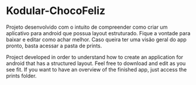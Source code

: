 # Kodular-ChocoFeliz
Projeto desenvolvido com o intuito de compreender como criar um aplicativo para android que possua layout estruturado. Fique a vontade para baixar e editar como achar melhor. Caso queira ter uma visão geral do app pronto, basta acessar a pasta de prints.

Project developed in order to understand how to create an application for android that has a structured layout. Feel free to download and edit as you see fit. If you want to have an overview of the finished app, just access the prints folder.
